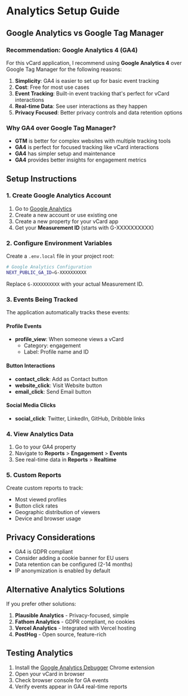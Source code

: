 # Analytics Setup Guide

## Google Analytics vs Google Tag Manager

### Recommendation: **Google Analytics 4 (GA4)**

For this vCard application, I recommend using **Google Analytics 4** over Google Tag Manager for the following reasons:

1. **Simplicity**: GA4 is easier to set up for basic event tracking
2. **Cost**: Free for most use cases
3. **Event Tracking**: Built-in event tracking that's perfect for vCard interactions
4. **Real-time Data**: See user interactions as they happen
5. **Privacy Focused**: Better privacy controls and data retention options

### Why GA4 over Google Tag Manager?

- **GTM** is better for complex websites with multiple tracking tools
- **GA4** is perfect for focused tracking like vCard interactions
- **GA4** has simpler setup and maintenance
- **GA4** provides better insights for engagement metrics

## Setup Instructions

### 1. Create Google Analytics Account

1. Go to [Google Analytics](https://analytics.google.com/)
2. Create a new account or use existing one
3. Create a new property for your vCard app
4. Get your **Measurement ID** (starts with G-XXXXXXXXXX)

### 2. Configure Environment Variables

Create a `.env.local` file in your project root:

```bash
# Google Analytics Configuration
NEXT_PUBLIC_GA_ID=G-XXXXXXXXXX
```

Replace `G-XXXXXXXXXX` with your actual Measurement ID.

### 3. Events Being Tracked

The application automatically tracks these events:

#### Profile Events
- **profile_view**: When someone views a vCard
  - Category: engagement
  - Label: Profile name and ID

#### Button Interactions
- **contact_click**: Add as Contact button
- **website_click**: Visit Website button  
- **email_click**: Send Email button

#### Social Media Clicks
- **social_click**: Twitter, LinkedIn, GitHub, Dribbble links

### 4. View Analytics Data

1. Go to your GA4 property
2. Navigate to **Reports** > **Engagement** > **Events**
3. See real-time data in **Reports** > **Realtime**

### 5. Custom Reports

Create custom reports to track:
- Most viewed profiles
- Button click rates
- Geographic distribution of viewers
- Device and browser usage

## Privacy Considerations

- GA4 is GDPR compliant
- Consider adding a cookie banner for EU users
- Data retention can be configured (2-14 months)
- IP anonymization is enabled by default

## Alternative Analytics Solutions

If you prefer other solutions:

1. **Plausible Analytics** - Privacy-focused, simple
2. **Fathom Analytics** - GDPR compliant, no cookies
3. **Vercel Analytics** - Integrated with Vercel hosting
4. **PostHog** - Open source, feature-rich

## Testing Analytics

1. Install the [Google Analytics Debugger](https://chrome.google.com/webstore/detail/google-analytics-debugger/jnkmfdileelhofjcijamephohjechhna) Chrome extension
2. Open your vCard in browser
3. Check browser console for GA events
4. Verify events appear in GA4 real-time reports
